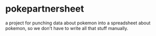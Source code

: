 # pokepartnersheet

a project for punching data about pokemon into a spreadsheet about pokemon, so we don't have to write all that stuff manually.